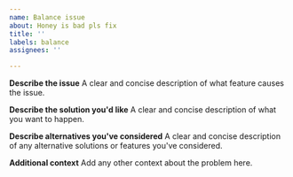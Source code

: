```yaml
---
name: Balance issue
about: Honey is bad pls fix
title: ''
labels: balance
assignees: ''

---
```


**Describe the issue**
A clear and concise description of what feature causes the issue.

**Describe the solution you'd like**
A clear and concise description of what you want to happen.

**Describe alternatives you've considered**
A clear and concise description of any alternative solutions or features you've considered.

**Additional context**
Add any other context about the problem here.
